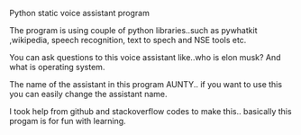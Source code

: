 Python static voice assistant program

The program is using couple of python libraries..such as pywhatkit ,wikipedia, speech recognition, text to spech and NSE tools etc.

You can ask questions to this voice assistant like..who is elon musk? And what is operating system.

The name of the assistant in this program AUNTY.. if you want to use this you can easily change the assistant name.

I took help from github and stackoverflow codes to make this..
basically this progam is for fun with learning.
